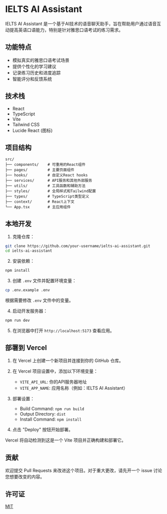 # IELTS AI Assistant

IELTS AI Assistant 是一个基于AI技术的语音聊天助手，旨在帮助用户通过语音互动提高英语口语能力，特别是针对雅思口语考试的练习需求。

## 功能特点

- 模拟真实的雅思口语考试场景
- 提供个性化的学习建议
- 记录练习历史和进度追踪
- 智能评分和反馈系统

## 技术栈

- React
- TypeScript
- Vite
- Tailwind CSS
- Lucide React (图标)

## 项目结构

```
src/
├── components/    # 可重用的React组件
├── pages/         # 主要页面组件
├── hooks/         # 自定义React hooks
├── services/      # API服务和其他外部服务
├── utils/         # 工具函数和辅助方法
├── styles/        # 全局样式和Tailwind配置
├── types/         # TypeScript类型定义
├── context/       # React上下文
└── App.tsx        # 主应用组件
```

## 本地开发

1. 克隆仓库：

```bash
git clone https://github.com/your-username/ielts-ai-assistant.git
cd ielts-ai-assistant
```

2. 安装依赖：

```bash
npm install
```

3. 创建 `.env` 文件并配置环境变量：

```bash
cp .env.example .env
```

根据需要修改 `.env` 文件中的变量。

4. 启动开发服务器：

```bash
npm run dev
```

5. 在浏览器中打开 `http://localhost:5173` 查看应用。

## 部署到 Vercel

1. 在 Vercel 上创建一个新项目并连接到你的 GitHub 仓库。

2. 在 Vercel 项目设置中，添加以下环境变量：

   - `VITE_API_URL`: 你的API服务器地址
   - `VITE_APP_NAME`: 应用名称（例如：IELTS AI Assistant）

3. 部署设置：
   - Build Command: `npm run build`
   - Output Directory: `dist`
   - Install Command: `npm install`

4. 点击 "Deploy" 按钮开始部署。

Vercel 将自动检测到这是一个 Vite 项目并正确构建和部署它。

## 贡献

欢迎提交 Pull Requests 来改进这个项目。对于重大更改，请先开一个 issue 讨论您想要改变的内容。

## 许可证

[MIT](https://choosealicense.com/licenses/mit/)
